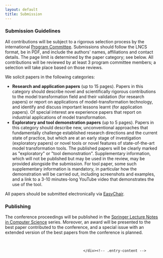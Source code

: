 ```yaml
---
layout: default
title: Submission
---
```


<div class="entry-content">

<h3>Submission Guidelines</h3>

<p>All contributions will be subject to a rigorous selection process by the international <a title="Organization" href="{{ base }}/organization.html">Program Committee</a>.
Submissions should follow the LNCS format, be in PDF, and include the authors' names, affiliations and contact details. The page limit is determined by the paper category; see below. All contributions will be reviewed by at least 3 program committee members; a selection will take place based on those reviews.
</p>
<p>
We solicit papers in the following categories:
<ul>
<li><strong>Research and application papers</strong> (up to 15 pages). Papers in this category should describe novel and scientifically rigorous contributions to the model transformation field and their validation (for research papers) or report on applications of model-transformation technology, and identify and discuss important lessons learnt (for application papers). Of special interest are experience papers that report on industrial applications of model transformation. 
</li>
<li><strong>Exploratory and tool demonstration papers</strong> (up to 5 pages). Papers in this category should describe new, unconventional approaches that fundamentally challenge established research directions and the current state of practice, but which are at an early stage of investigation (exploratory papers) or novel tools or novel features of state-of-the-art model transformation tools. The published papers will be clearly marked as "exploratory" or "tool demonstration". Supplementary information, which will not be published but may be used in the review, may be provided alongside the submission. For tool paper, some such supplementary information is mandatory, in particular how the demonstration will be carried out, including screenshots and examples, and a link to a 3-10 minutes-long YouTube video that demonstrates the use of the tool.
</li>
</ul>
</p>

<p>
All papers should be submitted electronically via 
<a href="https://easychair.org/conferences/?conf=icmt-2018" target="_blank">EasyChair</a>.
</p>

<h3>Publishing</h3>

<p>
The conference proceedings will be published in the <a title="Springer Lecture Notes in Computer Science" href="http://www.springer.com/lncs" target="_blank">Springer Lecture Notes in Computer Science</a> series. Moreover, an award will be presented to the best paper contributed to the conference, and a special issue with an extended version of the best papers from the conference is planned.
</p>

<p>
<a title="Springer LNCS" href="http://www.springer.com/computer/lncs?SGWID=0-164-0-0-0"><img src="http://www.di.univaq.it/diruscio/sites/ICMT2015/wp-content/uploads/2014/10/springer_lncs.jpg" alt="" /></a>
<a title="Springer" href="http://www.springer.com"><img src="http://www.di.univaq.it/diruscio/sites/ICMT2015/wp-content/uploads/2014/10/springer_new.jpg" alt="" /></a></p>

										</div><!-- .entry-content -->
